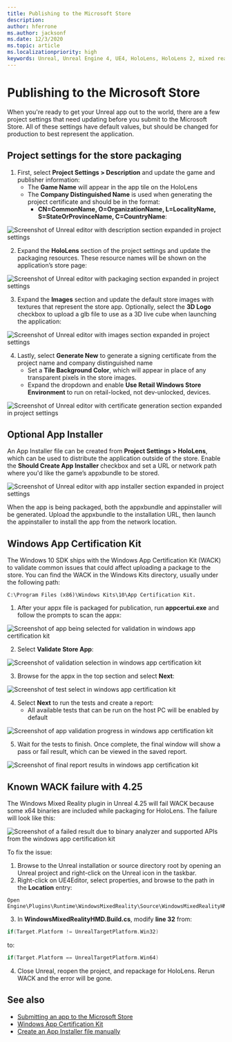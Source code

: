 ```yaml
---
title: Publishing to the Microsoft Store
description: 
author: hferrone
ms.author: jacksonf
ms.date: 12/3/2020
ms.topic: article
ms.localizationpriority: high
keywords: Unreal, Unreal Engine 4, UE4, HoloLens, HoloLens 2, mixed reality, development, documentation, guides, features, mixed reality headset, windows mixed reality headset, virtual reality headset, publishing, distribution, Microsoft store
---
```



# Publishing to the Microsoft Store

When you're ready to get your Unreal app out to the world, there are a few project settings that need updating before you submit to the Microsoft Store. All of these settings have default values, but should be changed for production to best represent the application.

## Project settings for the store packaging

1. First, select **Project Settings > Description** and update the game and publisher information: 
    * The **Game Name** will appear in the app tile on the HoloLens
    * The **Company Distinguished Name** is used when generating the project certificate and should be in the format: 
        * **CN=CommonName, O=OrganizationName, L=LocalityName, S=StateOrProvinceName, C=CountryName**:

![Screenshot of Unreal editor with description section expanded in project settings](images/unreal-publishing-img-01.png)

2. Expand the **HoloLens** section of the project settings and update the packaging resources.  These resource names will be shown on the application’s store page:

![Screenshot of Unreal editor with packaging section expanded in project settings](images/unreal-publishing-img-02.png)

3. Expand the **Images** section and update the default store images with textures that represent the store app.  Optionally, select the **3D Logo** checkbox to upload a glb file to use as a 3D live cube when launching the application:

![Screenshot of Unreal editor with images section expanded in project settings](images/unreal-publishing-img-03.png)

4. Lastly, select **Generate New** to generate a signing certificate from the project name and company distinguished name  
    * Set a **Tile Background Color**, which will appear in place of any transparent pixels in the store images.
    * Expand the dropdown and enable **Use Retail Windows Store Environment** to run on retail-locked, not dev-unlocked, devices.

![Screenshot of Unreal editor with certificate generation section expanded in project settings](images/unreal-publishing-img-04.png)

## Optional App Installer

An App Installer file can be created from **Project Settings > HoloLens**, which can be used to distribute the application outside of the store.  Enable the **Should Create App Installer** checkbox and set a URL or network path where you'd like the game’s appxbundle to be stored.  

![Screenshot of Unreal editor with app installer section expanded in project settings](images/unreal-publishing-img-05.png)

When the app is being packaged, both the appxbundle and appinstaller will be generated.  Upload the appxbundle to the installation URL, then launch the appinstaller to install the app from the network location.

## Windows App Certification Kit

The Windows 10 SDK ships with the Windows App Certification Kit (WACK) to validate common issues that could affect uploading a package to the store.  You can find the WACK in the Windows Kits directory, usually under the following path: 

```
C:\Program Files (x86)\Windows Kits\10\App Certification Kit.
```

1. After your appx file is packaged for publication, run **appcertui.exe** and follow the prompts to scan the appx:

![Screenshot of app being selected for validation in windows app certification kit](images/unreal-publishing-img-06.png)

2. Select **Validate Store App**:

![Screenshot of validation selection in windows app certification kit](images/unreal-publishing-img-07.png)

3. Browse for the appx in the top section and select **Next**:

![Screenshot of test select in windows app certification kit](images/unreal-publishing-img-08.png)

4. Select **Next** to run the tests and create a report:
    * All available tests that can be run on the host PC will be enabled by default

![Screenshot of app validation progress in windows app certification kit](images/unreal-publishing-img-09.png)

5. Wait for the tests to finish. Once complete, the final window will show a pass or fail result, which can be viewed in the saved report.

![Screenshot of final report results in windows app certification kit](images/unreal-publishing-img-10.png)

## Known WACK failure with 4.25

The Windows Mixed Reality plugin in Unreal 4.25 will fail WACK because some x64 binaries are included while packaging for HoloLens. The failure will look like this:

![Screenshot of a failed result due to binary analyzer and supported APIs from the windows app certification kit](images/unreal-publishing-img-11.png)

To fix the issue:
1. Browse to the Unreal installation or source directory root by opening an Unreal project and right-click on the Unreal icon in the taskbar.
2. Right-click on UE4Editor, select properties, and browse to the path in the **Location** entry:

```
Open Engine\Plugins\Runtime\WindowsMixedReality\Source\WindowsMixedRealityHMD\WindowsMixedRealityHMD.Build.cs.
```

3. In **WindowsMixedRealityHMD.Build.cs**, modify **line 32** from:

```cpp
if(Target.Platform != UnrealTargetPlatform.Win32)
```

to:

```cpp
if(Target.Platform == UnrealTargetPlatform.Win64)

```

4. Close Unreal, reopen the project, and repackage for HoloLens.  Rerun WACK and the error will be gone. 

## See also
* [Submitting an app to the Microsoft Store](../../distribute/submitting-an-app-to-the-microsoft-store.md)
* [Windows App Certification Kit](https://developer.microsoft.com/windows/downloads/app-certification-kit)
* [Create an App Installer file manually](https://docs.microsoft.com/windows/msix/app-installer/how-to-create-appinstaller-file)